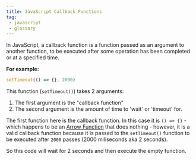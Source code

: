 ```yaml
---
title: JavaScript Callback Functions
tag:
 - javascript
 - glossary
---
```

In JavaScript, a callback function is a function passed as an argument to another function, to be executed after some operation has been completed or at a specified time.

**For example:**

```js
setTimeout(() => {}, 2000)
```

This function (`setTimeout()`) takes 2 arguments:
1. The first argument is the "callback function"
2. The second argument is the amount of time to 'wait' or 'timeout' for.

The first function here is the callback function. In this case it is `() => {}` - which happens to be an [Arrow Function](Arrow%20Functions.md) that does nothing - however, it is a valid callback function because it is passed to the `setTimeout()` function to be executed after `2000` passes (2000 miliseconds aka 2 seconds).

So this code will wait for 2 seconds and then execute the empty function.


